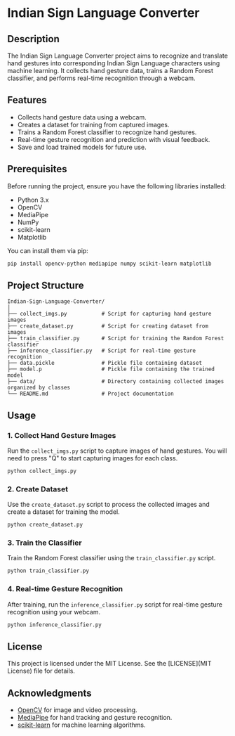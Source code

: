 
# Indian Sign Language Converter

## Description

The Indian Sign Language Converter project aims to recognize and translate hand gestures into corresponding Indian Sign Language characters using machine learning. It collects hand gesture data, trains a Random Forest classifier, and performs real-time recognition through a webcam.

## Features

- Collects hand gesture data using a webcam.
- Creates a dataset for training from captured images.
- Trains a Random Forest classifier to recognize hand gestures.
- Real-time gesture recognition and prediction with visual feedback.
- Save and load trained models for future use.

## Prerequisites

Before running the project, ensure you have the following libraries installed:

- Python 3.x
- OpenCV
- MediaPipe
- NumPy
- scikit-learn
- Matplotlib

You can install them via pip:

```bash
pip install opencv-python mediapipe numpy scikit-learn matplotlib
```

## Project Structure

```
Indian-Sign-Language-Converter/
│
├── collect_imgs.py           # Script for capturing hand gesture images
├── create_dataset.py         # Script for creating dataset from images
├── train_classifier.py       # Script for training the Random Forest classifier
├── inference_classifier.py   # Script for real-time gesture recognition
├── data.pickle               # Pickle file containing dataset
├── model.p                   # Pickle file containing the trained model
├── data/                     # Directory containing collected images organized by classes
└── README.md                 # Project documentation
```

## Usage

### 1. Collect Hand Gesture Images

Run the `collect_imgs.py` script to capture images of hand gestures. You will need to press "Q" to start capturing images for each class.

```bash
python collect_imgs.py
```

### 2. Create Dataset

Use the `create_dataset.py` script to process the collected images and create a dataset for training the model.

```bash
python create_dataset.py
```

### 3. Train the Classifier

Train the Random Forest classifier using the `train_classifier.py` script.

```bash
python train_classifier.py
```

### 4. Real-time Gesture Recognition

After training, run the `inference_classifier.py` script for real-time gesture recognition using your webcam.

```bash
python inference_classifier.py
```

## License

This project is licensed under the MIT License. See the [LICENSE](MIT License) file for details.

## Acknowledgments

- [OpenCV](https://opencv.org/) for image and video processing.
- [MediaPipe](https://mediapipe.dev/) for hand tracking and gesture recognition.
- [scikit-learn](https://scikit-learn.org/) for machine learning algorithms.

